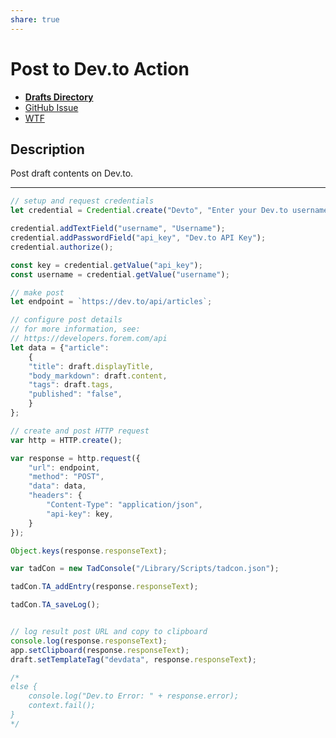 ```yaml
---
share: true
---
```

# Post to Dev.to Action
- [**Drafts Directory**](https://directory.getdrafts.com/a/1z4)
- [GitHub Issue](https://github.com/extratone/drafts/issues/49)
- [WTF](https://davidblue.wtf/drafts/1FC02C66-FE12-4CAB-A4ED-EA9C38FF6862.html)

## Description
Post draft contents on Dev.to.

---

```javascript
// setup and request credentials
let credential = Credential.create("Devto", "Enter your Dev.to username and API key.");

credential.addTextField("username", "Username");
credential.addPasswordField("api_key", "Dev.to API Key");
credential.authorize();

const key = credential.getValue("api_key");
const username = credential.getValue("username");

// make post
let endpoint = `https://dev.to/api/articles`;

// configure post details
// for more information, see:
// https://developers.forem.com/api
let data = {"article":
	{
	"title": draft.displayTitle,
	"body_markdown": draft.content,
	"tags": draft.tags,
	"published": "false",
	}
};

// create and post HTTP request
var http = HTTP.create();

var response = http.request({
	"url": endpoint,
	"method": "POST",
	"data": data,
	"headers": {
		"Content-Type": "application/json",
		"api-key": key,
	}
});

Object.keys(response.responseText);

var tadCon = new TadConsole("/Library/Scripts/tadcon.json");

tadCon.TA_addEntry(response.responseText);

tadCon.TA_saveLog();


// log result post URL and copy to clipboard
console.log(response.responseText);
app.setClipboard(response.responseText);
draft.setTemplateTag("devdata", response.responseText);

/*
else {
	console.log("Dev.to Error: " + response.error);
	context.fail();
}
*/
```